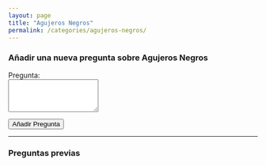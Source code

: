 ```yaml
---
layout: page
title: "Agujeros Negros"
permalink: /categories/agujeros-negros/
---
```


### Añadir una nueva pregunta sobre Agujeros Negros

<form name="agujeros-negros-pregunta" method="POST" data-netlify="true">
  <p>
    <label for="pregunta">Pregunta:</label><br/>
    <textarea name="pregunta" id="pregunta" rows="4" required></textarea>
  </p>
  <p>
    <button type="submit">Añadir Pregunta</button>
  </p>
</form>

<hr />

### Preguntas previas
<!-- Aquí podrías listar las preguntas anteriores o manejarlo de forma dinámica en el futuro -->
